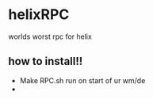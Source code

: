 # helixRPC
worlds worst rpc for helix



## how to install!!

* Make RPC.sh run on start of ur wm/de
* 
